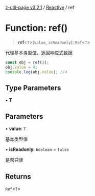 [z-util-page v3.2.1](../../../index.md) / [Reactive](../index.md) / ref

# Function: ref()

> **ref**\<`T`\>(`value`, `isReadonly`): `Ref`\<`T`\>

代理基本类型值，返回响应式数据
```ts
const obj = ref(3);
obj.value = 4;
console.log(obj.value); //4
```

## Type Parameters

• **T**

## Parameters

• **value**: `T`

基本类型值

• **isReadonly**: `boolean` = `false`

是否只读

## Returns

`Ref`\<`T`\>
